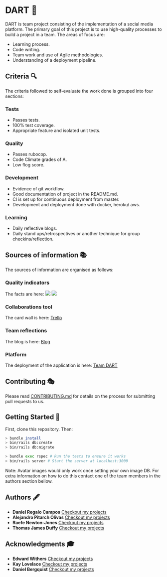# DART 🎯
DART is team project consisting of the implementation of a social media platform.
The primary goal of this project is to use high-quality processes to build a project in a team.
The areas of focus are:
* Learning process.
* Code writing.
* Team work and use of Agile methodologies.
* Understanding of a deployment pipeline.

## Criteria 🔍  
The criteria followed to self-evaluate the work done is grouped into four sections:
### Tests
* Passes tests.
* 100% test coverage.
* Appropriate feature and isolated unit tests.
### Quality
* Passes rubocop.
* Code Climate grades of A.
* Low flog score.
### Development
* Evidence of git workflow.
* Good documentation of project in the README.md.
* CI is set up for continuous deployment from master.
* Development and deployment done with docker, heroku/ aws.
### Learning
* Daily reflective blogs.
* Daily stand ups/retrospectives or another technique for group checkins/reflection.

## Sources of information 📚
The sources of information are organised as follows:
### Quality indicators
The facts are here:
<a href="https://codeclimate.com/github/TomJamesDuffy/acebook-dart/maintainability"><img src="https://api.codeclimate.com/v1/badges/59c24b47dcc4c27c480a/maintainability" /></a>
<a href="https://codeclimate.com/github/TomJamesDuffy/acebook-dart/test_coverage"><img src="https://api.codeclimate.com/v1/badges/59c24b47dcc4c27c480a/test_coverage" /></a>
### Collaborations tool
The card wall is here: [Trello](https://trello.com/b/rehxDBbM/dartbook)
### Team reflections
The blog is here:
[Blog](https://medium.com/@teamdartlondon)
### Platform
The deployment of the application is here:
[Team DART](http://team-dart.herokuapp.com)

## Contributing 🎭
Please read [CONTRIBUTING.md](CONTRIBUTING.md) for details on the process for submitting pull requests to us.

## Getting Started 🚴‍

First, clone this repository. Then:

```bash
> bundle install
> bin/rails db:create
> bin/rails db:migrate

> bundle exec rspec # Run the tests to ensure it works
> bin/rails server # Start the server at localhost:3000
```
Note: Avatar images would only work once setting your own image DB. For extra information on how to do this contact one of the team members in the authors section bellow.

## Authors 🖋
* **Daniel Regalo Campos**
[Checkout my projects](https://github.com/ddregalo)
* **Alejandro Pitarch Olivas**
[Checkout my projects](https://github.com/xelAhcratiPsavilO)
* **Raefe Newton-Jones**
[Checkout my projects](https://github.com/Raefey)
* **Thomas James Duffy**
[Checkout my projects](https://github.com/TomJamesDuffy)

## Acknowledgments 🎓
* **Edward Withers**
[Checkout my projects](https://github.com/dearshrewdwit)
* **Kay Lovelace**
[Checkout my projects](https://github.com/neoeno)
* **Daniel Bergquist**
[Checkout my projects](https://github.com/dbugsy)
